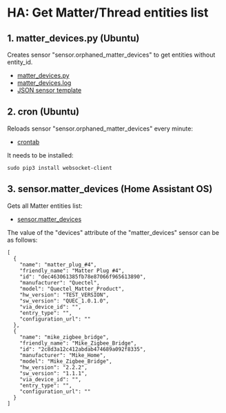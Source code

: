 # HA: Get Matter/Thread entities list

## 1. matter_devices.py (Ubuntu)
Creates sensor "sensor.orphaned_matter_devices" to get entities without entity_id.  
- [matter_devices.py](python/ubuntu/home/mike/matter_devices.py)  
- [matter_devices.log](python/ubuntu/home/mike/matter_devices.txt)  
- [JSON sensor template](python/ubuntu/home/mike/matter_devices.txt.json)

## 2. cron (Ubuntu)
Reloads sensor "sensor.orphaned_matter_devices" every minute:  
- [crontab](python/ubuntu/crontab)  
  
It needs to be installed:
~~~
sudo pip3 install websocket-client
~~~

## 3. sensor.matter_devices (Home Assistant OS)
Gets all Matter entities list:  
- [sensor.matter_devices](python/hassio/config/entities/sensors/matter_devices.yaml)  
  
The value of the "devices" attribute of the "matter_devices" sensor can be as follows:
~~~
[
  {
    "name": "matter_plug_#4",
    "friendly_name": "Matter Plug #4",
    "id": "dec463061385fb78e87066f965613890",
    "manufacturer": "Quectel",
    "model": "Quectel_Matter_Product",
    "hw_version": "TEST_VERSION",
    "sw_version": "QUEC_1.0.1.0",
    "via_device_id": "",
    "entry_type": "",
    "configuration_url": ""
  },
  {
    "name": "mike_zigbee_bridge",
    "friendly_name": "Mike_Zigbee_Bridge",
    "id": "2c8d3a12c412abdab474689a092f8335",
    "manufacturer": "Mike_Home",
    "model": "Mike_Zigbee_Bridge",
    "hw_version": "2.2.2",
    "sw_version": "1.1.1",
    "via_device_id": "",
    "entry_type": "",
    "configuration_url": ""
  }
]
~~~
